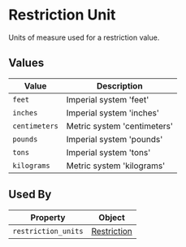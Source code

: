 # Restriction Unit
Units of measure used for a restriction value.

## Values
Value | Description
--- | ---
`feet` | Imperial system 'feet'
`inches` | Imperial system 'inches'
`centimeters` | Metric system 'centimeters'
`pounds` | Imperial system 'pounds'
`tons` | Imperial system 'tons'
`kilograms` | Metric system 'kilograms'

## Used By
Property | Object
--- | ---
`restriction_units` | [Restriction](/spec-content/objects/Restriction.md)
